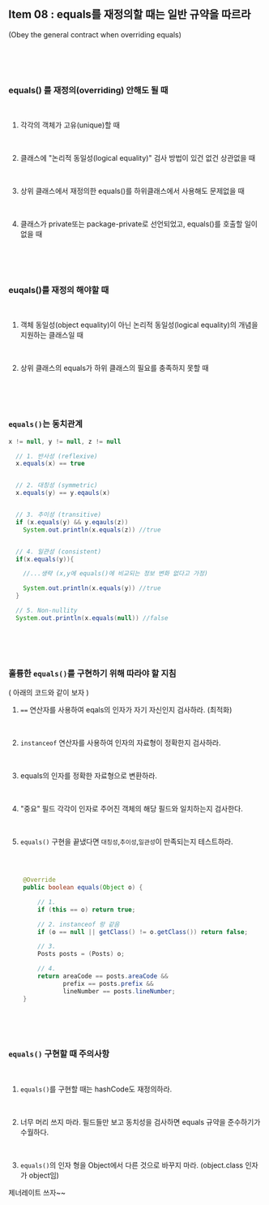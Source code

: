 ## Item 08 : equals를 재정의할 때는 일반 규약을 따르라
(Obey the general contract when overriding equals)

<br/>
<br/>
<br/>

### equals() 를 재정의(overriding) 안해도 될 때

<br/>

1. 각각의 객체가 고유(unique)할 때

<br/>

2. 클래스에 "논리적 동일성(logical equality)" 검사 방법이 있건 없건 상관없을 때

<br/>

3. 상위 클래스에서 재정의한 equals()를 하위클래스에서 사용해도 문제없을 때

<br/>

4. 클래스가 private또는 package-private로 선언되었고, equals()를 호출할 일이 없을 때

<br/>
<br/>
<br/>

### euqals()를 재정의 해야할 때

<br/>

1. 객체 동일성(object equality)이 아닌 논리적 동일성(logical equality)의 개념을 지원하는 클래스일 때

<br/>

2. 상위 클래스의 equals가 하위 클래스의 필요를 충족하지 못할 때

<br/>
<br/>
<br/>

### `equals()`는 동치관계
```java
x != null, y != null, z != null

  // 1. 반사성 (reflexive)
  x.equals(x) == true


  // 2. 대칭성 (symmetric)
  x.equals(y) == y.eqauls(x)


  // 3. 추이성 (transitive)
  if (x.equals(y) && y.eqauls(z))   
    System.out.println(x.equals(z)) //true


  // 4. 일관성 (consistent)
  if(x.equals(y)){

    //...생략 (x,y에 equals()에 비교되는 정보 변화 없다고 가정)

    System.out.println(x.equals(y)) //true
  }

  // 5. Non-nullity
  System.out.println(x.equals(null)) //false


```

<br/>
<br/>
<br/>



### 훌륭한 `equals()`를 구현하기 위해 따라야 할 지침

( 아래의 코드와 같이 보자 )
<br/>

1. `==` 연산자를 사용하여 eqals의 인자가 자기 자신인지 검사하라. (최적화)

<br/>

2. `instanceof` 연산자를 사용하여 인자의 자료형이 정확한지 검사하라.

<br/>

3. equals의 인자를 정확한 자료형으로 변환하라.

<br/>

4. "중요" 필드 각각이 인자로 주어진 객체의 해당 필드와 일치하는지 검사한다.

<br/>

5. `equals()` 구현을 끝냈다면 `대칭성`,`추이성`,`일관성`이 만족되는지 테스트하라.

<br/>

```Java

    @Override
    public boolean equals(Object o) {

        // 1.
        if (this == o) return true;

        // 2. instanceof 랑 같음
        if (o == null || getClass() != o.getClass()) return false;

        // 3.
        Posts posts = (Posts) o;

        // 4.
        return areaCode == posts.areaCode &&
               prefix == posts.prefix &&
               lineNumber == posts.lineNumber;
    }
```



<br/>
<br/>
<br/>

### `equals()` 구현할 때 주의사항

<br/>

1. `equals()`를 구현할 때는 hashCode도 재정의하라.

<br/>

2. 너무 머리 쓰지 마라. 필드들만 보고 동치성을 검사하면 equals 규약을 준수하기가 수월하다.

<br/>

3. `equals()`의 인자 형을 Object에서 다른 것으로 바꾸지 마라. (object.class 인자가 object임)

제너레이트 쓰자~~
